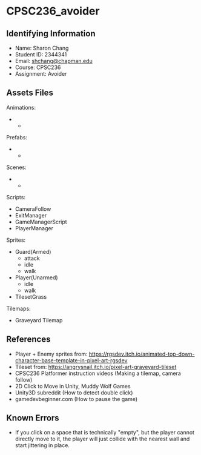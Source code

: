 # CPSC236_avoider

## Identifying Information
* Name: Sharon Chang
* Student ID: 2344341
* Email: shchang@chapman.edu
* Course: CPSC236
* Assignment: Avoider

## Assets Files
Animations:
* -

Prefabs:
* -

Scenes:
* -

Scripts:
* CameraFollow
* ExitManager
* GameManagerScript
* PlayerManager

Sprites:
* Guard(Armed)
  * attack
  * idle
  * walk
* Player(Unarmed)
  * idle
  * walk
* TilesetGrass

Tilemaps:
* Graveyard Tilemap

## References
* Player + Enemy sprites from: https://rgsdev.itch.io/animated-top-down-character-base-template-in-pixel-art-rgsdev
* Tileset from: https://angrysnail.itch.io/pixel-art-graveyard-tileset
* CPSC236 Platformer instruction videos (Making a tilemap, camera follow)
* 2D Click to Move in Unity, Muddy Wolf Games
* Unity3D subreddit (How to detect double click)
* gamedevbeginner.com (How to pause the game)

## Known Errors
* If you click on a space that is technically "empty", but the player cannot directly move to it, the player will just collide with the nearest wall and start jittering in place.
